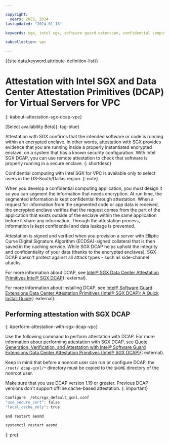 ```yaml
---

copyright:
  years: 2023, 2024
lastupdated: "2024-01-18"

keywords: sgx, intel sgx, software guard extension, confidential computing, attestation, DCAP, data center attestation primitives

subcollection: vpc

---
```


{{site.data.keyword.attribute-definition-list}}

# Attestation with Intel SGX and Data Center Attestation Primitives (DCAP) for Virtual Servers for VPC
{: #about-attestation-sgx-dcap-vpc}

[Select availability Beta]{: tag-blue}

Attestation with SGX confirms that the intended software or code is running within an encrypted enclave. In other words, attestation with SGX provides evidence that you are running inside a properly instantiated encrypted enclave, on a system that has a known security configuration. With Intel SGX DCAP, you can use remote attestation to check that software is properly running in a secure enclave.
{: shortdesc}

Confidential computing with Intel SGX for VPC is available only to select users in the US-South/Dallas region.
{: note}

When you develop a confidential computing application, you must design it so you can segment the information that needs encryption. At run time, the segmented information is kept confidential through attestation. When a request for information from the segmented code or app data is received, the encrypted enclave verifies that the request comes from the part of the application that exists outside of the enclave within the same application before it share any information. Through the attestation process, information is kept confidential and data leakage is prevented.

Attestation is signed and verified when you provision a server with Elliptic Curve Digital Signature Algorithm (ECDSA)-signed collateral that is then saved in the caching service. While SGX DCAP helps uphold the integrity and confidentiality of your data (thanks to the encrypted enclaves), SGX DCAP doesn't protect against all attack types - such as side-channel attacks.

For more information about DCAP, see [Intel® SGX Data Center Attestation
Primitives Intel® SGX DCAP](https://www.intel.com/content/dam/develop/public/us/en/documents/intel-sgx-dcap-ecdsa-orientation.pdf){: external}.

For more information about installing DCAP, see [Intel® Software Guard Extensions Data Center Attestation Primitives (Intel® SGX DCAP): A Quick Install Guide](https://www.intel.com/content/www/us/en/developer/articles/guide/intel-software-guard-extensions-data-center-attestation-primitives-quick-install-guide.html){: external}.

## Performing attestation with SGX DCAP
{: #perform-attestation-with-sgx-dcap-vpc}

Use the following command to perform attestation with DCAP. For more information about performing attestation with SGX DCAP, see [Quote Generation, Verification, and Attestation with Intel® Software Guard Extensions Data Center Attestation Primitives (Intel® SGX DCAP)](https://www.intel.com/content/www/us/en/developer/articles/technical/quote-verification-attestation-with-intel-sgx-dcap.html){: external}.

Keep in mind that before a nonroot user can run or configure DCAP, the `/root/.dcap-qcnl/*` directory must be copied to the `$HOME` directory of the nonroot user.

Make sure that you use DCAP version 1.19 or greater. Previous DCAP versions don't support offline cache-based attestation.
{: important}

   ```sh
   Configure  /etc/sgx_default_qcnl.conf
   "use_secure_cert": false
   "local_cache_only": true

   and restart aesmd

   systemctl restart aesmd
   ```
   {: pre}
